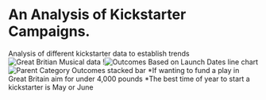 # An Analysis of Kickstarter Campaigns.
Analysis of different kickstarter data to establish trends
![Great Britian Musical data](https://user-images.githubusercontent.com/102084269/160427306-ab141e58-53b5-4e7d-bd8b-97cbccca1408.png)
!![Outcomes Based on Launch Dates line chart](https://user-images.githubusercontent.com/102084269/160427455-508878ce-77ef-4125-aaae-8bf04ac479ae.png)
![Parent Category Outcomes stacked bar](https://user-images.githubusercontent.com/102084269/160426603-df02877b-12ae-409b-ba2c-436ae4488440.png)
*If wanting to fund a play in Great Britain aim for under 4,000 pounds
*The best time of year to start a kickstarter is May or June 

